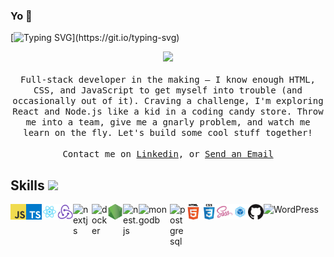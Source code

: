 ### Yo 🖖
[![Typing SVG](https://readme-typing-svg.herokuapp.com?duration=3000&center=true&width=450&lines=Welcome+to+my+Github+Page!;I'm+Oleksandr.;I'm+a+Web+Developer.;I'm+always+expanding+my+tech+stack!)](https://git.io/typing-svg)

<p align="center">
  <img src="https://user-images.githubusercontent.com/5679180/79618120-0daffb80-80be-11ea-819e-d2b0fa904d07.gif" width="27px">
  <br><br>
  <samp>
    Full-stack developer in the making –  I know enough HTML, CSS, and JavaScript to get myself into trouble (and occasionally out of it).  Craving a challenge, I'm exploring React and Node.js like a kid in a coding candy store.  Throw me into a team, give me a gnarly problem, and watch me learn on the fly. Let's build some cool stuff together!     
    <br><br>Contact me on 
    <a href="https://www.linkedin.com/in/oleksandr-boiko-834845180/">Linkedin</a>, or <a href="mailto:o.boiko.dev@gmail.com">Send an Email</a>
  </samp>
</p>

<h2> Skills <img src = "https://media2.giphy.com/media/QssGEmpkyEOhBCb7e1/giphy.gif?cid=ecf05e47a0n3gi1bfqntqmob8g9aid1oyj2wr3ds3mg700bl&rid=giphy.gif" width = 32px> </h2>

<img align="left" alt="javascript" width="25px" src="https://raw.githubusercontent.com/github/explore/80688e429a7d4ef2fca1e82350fe8e3517d3494d/topics/javascript/javascript.png" />

<img align="left" alt="typescript" width="25px" src="https://raw.githubusercontent.com/github/explore/80688e429a7d4ef2fca1e82350fe8e3517d3494d/topics/typescript/typescript.png" />

<img align="left" alt="react" width="25px" src="https://raw.githubusercontent.com/github/explore/80688e429a7d4ef2fca1e82350fe8e3517d3494d/topics/react/react.png" />

<img align="left" alt="redux" width="25px" src="https://raw.githubusercontent.com/github/explore/80688e429a7d4ef2fca1e82350fe8e3517d3494d/topics/redux/redux.png" />

<img align="left" alt="nextjs" width="30px" src="https://upload.wikimedia.org/wikipedia/commons/thumb/8/8e/Nextjs-logo.svg/1200px-Nextjs-logo.svg.png" />

<img align="left" alt="docker" width="25px" src="https://user-images.githubusercontent.com/50461642/141482533-96085de1-b15c-4fa9-ad4b-17b438129192.png" />

<img align="left" alt="node.js" width="25px" src="https://raw.githubusercontent.com/github/explore/80688e429a7d4ef2fca1e82350fe8e3517d3494d/topics/nodejs/nodejs.png" />

<img align="left" alt="nest.js" width="25px" src="https://user-images.githubusercontent.com/50461642/141481880-c40a3814-38c8-45b9-8b56-65d225b2defa.png" />

<img align="left" alt="mongodb" width="50px" src="https://user-images.githubusercontent.com/50461642/141482869-12558c6d-d156-4033-941f-818f765e1a89.png" />

<img align="left" alt="postgresql" width="25px" src="https://user-images.githubusercontent.com/50461642/141481707-4a2f18f1-36be-4869-b33c-04c3386e177f.png" />

<img align="left" alt="HTML5" width="25px" src="https://raw.githubusercontent.com/github/explore/80688e429a7d4ef2fca1e82350fe8e3517d3494d/topics/html/html.png" />

<img align="left" alt="CSS3" width="25px" src="https://raw.githubusercontent.com/github/explore/80688e429a7d4ef2fca1e82350fe8e3517d3494d/topics/css/css.png" />

<img align="left" alt="Sass" width="25px" src="https://raw.githubusercontent.com/github/explore/80688e429a7d4ef2fca1e82350fe8e3517d3494d/topics/sass/sass.png" />

<img align="left" alt="webpack" width="25px" src="https://raw.githubusercontent.com/github/explore/80688e429a7d4ef2fca1e82350fe8e3517d3494d/topics/webpack/webpack.png" />

<img align="left" alt="GitHub" width="25px" src="https://raw.githubusercontent.com/github/explore/78df643247d429f6cc873026c0622819ad797942/topics/github/github.png" />

<img alt="WordPress" width="25px" src="https://s.w.org/style/images/about/WordPress-logotype-wmark.png" />


<!--
**sasholk/sasholk** is a ✨ _special_ ✨ repository because its `README.md` (this file) appears on your GitHub profile.

Here are some ideas to get you started:

- 🔭 I’m currently working on ...
- 🌱 I’m currently learning ...
- 👯 I’m looking to collaborate on ...
- 🤔 I’m looking for help with ...
- 💬 Ask me about ...
- 📫 How to reach me: ...
- 😄 Pronouns: ...
- ⚡ Fun fact: ...
-->
